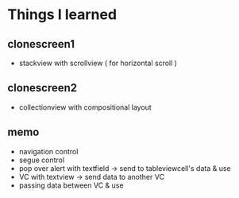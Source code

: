 # Things I learned

## clonescreen1
- stackview with scrollview ( for horizontal scroll )

## clonescreen2
- collectionview with compositional layout

## memo
- navigation control
- segue control
- pop over alert with textfield -> send to tableviewcell's data & use
- VC with textview -> send data to another VC
- passing data between VC & use

